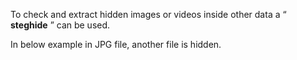 


  
To check and extract hidden images or videos inside other data a “ **steghide** ” can be used.   
  
In below example in JPG file, another file is hidden.